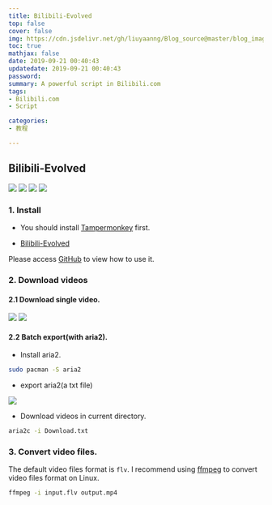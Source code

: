 ```yaml
---
title: Bilibili-Evolved
top: false
cover: false
img: https://cdn.jsdelivr.net/gh/liuyaanng/Blog_source@master/blog_images/Bilibili-Evolved/img.jpg
toc: true
mathjax: false
date: 2019-09-21 00:40:43
updatedate: 2019-09-21 00:40:43
password:
summary: A powerful script in Bilibili.com
tags:
- Bilibili.com
- Script

categories:
- 教程

---
```


## Bilibili-Evolved

![](https://cdn.jsdelivr.net/gh/liuyaanng/Blog_source@master/blog_images/Bilibili-Evolved/1.png)
![](https://cdn.jsdelivr.net/gh/liuyaanng/Blog_source@master/blog_images/Bilibili-Evolved/2.png)
![](https://cdn.jsdelivr.net/gh/liuyaanng/Blog_source@master/blog_images/Bilibili-Evolved/3.png)
![](https://cdn.jsdelivr.net/gh/liuyaanng/Blog_source@master/blog_images/Bilibili-Evolved/4.png)

### 1. Install

- You should install [Tampermonkey](https://www.tampermonkey.net) first.

- [Bilibili-Evolved](https://greasyfork.org/en/scripts/373563-bilibili-evolved)

Please access [GitHub](https://github.com/the1812/Bilibili-Evolved) to view how to use it.

### 2. Download videos

#### 2.1 Download single video.

![](https://cdn.jsdelivr.net/gh/liuyaanng/Blog_source@master/blog_images/Bilibili-Evolved/5.png)
![](https://cdn.jsdelivr.net/gh/liuyaanng/Blog_source@master/blog_images/Bilibili-Evolved/6.png)

#### 2.2 Batch export(with aria2).

- Install aria2.

```bash
sudo pacman -S aria2
```
- export aria2(a txt file)

![](https://cdn.jsdelivr.net/gh/liuyaanng/Blog_source@master/blog_images/Bilibili-Evolved/7.png)

- Download videos in current directory.

```bash
aria2c -i Download.txt
```

### 3. Convert video files.

The default video files format is `flv`. 
I recommend using [ffmpeg](http://ffmpeg.org/) to convert video files format on Linux.

```bash
ffmpeg -i input.flv output.mp4
```


